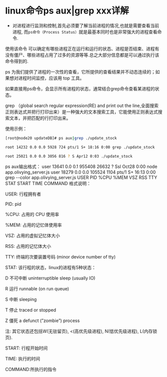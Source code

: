 # linux命令ps aux|grep xxx详解

* 对进程进行监测和控制,首先必须要了解当前进程的情况,也就是需要查看当前进程, 而`ps命令（Process Status）`就是最基本同时也是非常强大的进程查看命令.

使用该命令 可以确定有哪些进程正在运行和运行的状态、进程是否结束、进程有没有僵尸、哪些进程占用了过多的资源等等.总之大部分信息都是可以通过执行该命令得到的.

ps 为我们提供了进程的一次性的查看，它所提供的查看结果并不动态连续的；如果想对进程时间监控，应该用 top 工具。

如果直接用ps命令，会显示所有进程的状态，通常结合grep命令查看某进程的状态。

grep （global search regular expression(RE) and print out the line,全面搜索正则表达式并把行打印出来）是一种强大的文本搜索工具，它能使用正则表达式搜索文本，并把匹配的行打印出来。

使用示例：

```bash
[root@node20 updateDB]# ps aux|grep ./update_stock

root 14232 0.0 0.0 5928 724 pts/1 S+ 18:16 0:00 grep ./update_stock

root 25021 0.0 0.0 3056 816 ? S Apr12 0:03 ./update_stock
```

ps aux输出格式：
user    13641  0.0  0.1 955408 26632 ?        Ssl  Oct28   0:00 node app.olivying_server.js
user    18279  0.0  0.0 105524  1104 pts/1    S+   16:13   0:00 grep --color app.olivying_server.js
USER PID %CPU %MEM VSZ RSS TTY STAT START TIME COMMAND
格式说明：

USER: 行程拥有者

PID: pid

%CPU: 占用的 CPU 使用率

%MEM: 占用的记忆体使用率

VSZ: 占用的虚拟记忆体大小

RSS: 占用的记忆体大小

TTY: 终端的次要装置号码 (minor device number of tty)

STAT: 该行程的状态，linux的进程有5种状态：

D 不可中断 uninterruptible sleep (usually IO)

R 运行 runnable (on run queue)

S 中断 sleeping

T 停止 traced or stopped

Z 僵死 a defunct (”zombie”) process

注: 其它状态还包括W(无驻留页), <(高优先级进程), N(低优先级进程), L(内存锁页).

START: 行程开始时间

TIME: 执行的时间

COMMAND:所执行的指令
